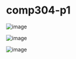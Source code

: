 # comp304-p1

![image](https://user-images.githubusercontent.com/73112307/202132291-97e09620-c147-4819-b51f-8792fdd319e2.png)

![image](https://user-images.githubusercontent.com/73112307/202132749-b69f535d-e64d-4ea8-977d-45ae047cea8f.png)

![image](https://user-images.githubusercontent.com/73112307/202130930-056e1ef8-03d1-42e7-8b8a-8473c2d48195.png)
